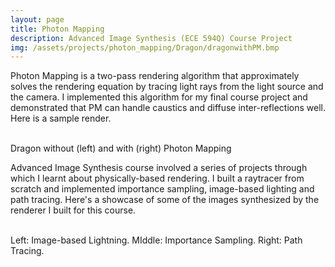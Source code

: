 ```yaml
---
layout: page
title: Photon Mapping
description: Advanced Image Synthesis (ECE 594Q) Course Project
img: /assets/projects/photon_mapping/Dragon/dragonwithPM.bmp
---
```


Photon Mapping is a two-pass rendering algorithm that approximately solves the rendering equation by tracing light rays from the light source and the camera. I implemented this algorithm for my final course project and demonstrated that PM can handle caustics and diffuse inter-reflections well. Here is a sample render.

<div class="img_row">
<img class="col one left" src="{{ site.baseurl }}/assets/projects/photon_mapping/Dragon/dragonwithoutPM.bmp" alt="" title="drangon_without_PM"/>
    <img class="col one right" src="{{ site.baseurl }}/assets/projects/photon_mapping/Dragon/dragonwithPM.bmp" alt="" title="drangon_with_PM"/>
</div>
<div class="col three caption">
    Dragon without (left) and with (right) Photon Mapping
</div>


Advanced Image Synthesis course involved a series of projects through which I learnt about physically-based rendering. I built a raytracer from scratch and implemented importance sampling, image-based lighting and path tracing. Here's a showcase of some of the images synthesized by the renderer I built for this course.

<div class="img">
<img class="col one left" src="{{ site.baseurl }}/assets/projects/photon_mapping/mirror_ball.bmp" alt="" title="mirror_ball"/>
<img class="col one left" src="{{ site.baseurl }}/assets/projects/photon_mapping/withimportancesampling.bmp" alt="" title="importance_sampling"/>
<img class="col one left" src="{{ site.baseurl }}/assets/projects/photon_mapping/ColorBleeding-diffuse-diffuse.bmp" alt="" title="path_tracing"/>
</div>
<div class="col three caption">
Left: Image-based Lightning. MIddle: Importance Sampling. Right: Path Tracing.
</div>

